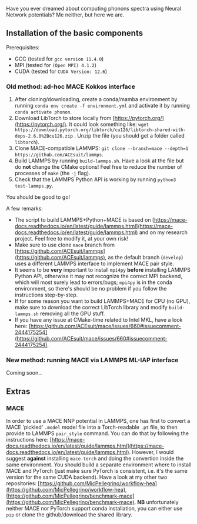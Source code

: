 Have you ever dreamed about computing phonons spectra using Neural Network potentials? Me neither, but here we are.

## Installation of the basic components

Prerequisites:
- GCC (tested for `gcc version 11.4.0`)
- MPI (tested for `(Open MPI) 4.1.2`)
- CUDA (tested for `CUDA Version: 12.6`)

### Old method: ad-hoc MACE Kokkos interface

1. After cloning/downloading, create a conda/mamba environment by running `conda env create -f environment.yml` and activate it by running `conda activate phonon`.
2. Download LibTorch to store locally from [https://pytorch.org/](https://pytorch.org/). It could look something like: `wget https://download.pytorch.org/libtorch/cu126/libtorch-shared-with-deps-2.6.0%2Bcu126.zip` . Unzip the file (you should get a folder called `libtorch`).
3. Clone MACE-compatible LAMMPS: `git clone --branch=mace --depth=1 https://github.com/ACEsuit/lammps`.
4. Build LAMMPS by running `build-lammps.sh`. Have a look at the file but do **not** change the CMake options! Feel free to reduce the number of processes of `make` (the `-j` flag).
5. Check that the LAMMPS Python API is working by running `python3 test-lammps.py`.

You should be good to go!

A few remarks:
- The script to build LAMMPS+Python+MACE is based on [https://mace-docs.readthedocs.io/en/latest/guide/lammps.html](https://mace-docs.readthedocs.io/en/latest/guide/lammps.html) and on my research project. Feel free to modify it, at your own risk!
- Make sure to use clone `mace` branch from [https://github.com/ACEsuit/lammps](https://github.com/ACEsuit/lammps), as the default branch (`develop`) uses a different LAMMPS interface to implement MACE pair style.
- It seems to be **very** important to install `mpi4py` **before** installing LAMMPS Python API, otherwise it may not recognize the correct MPI backend, which will most surely lead to errors/bugs; `mpi4py` is in the conda environment, so there's should be no problem if you follow the instructions step-by-step.
- If for some reason you want to build LAMMPS+MACE for CPU (no GPU), make sure to download the correct LibTorch library and modify `build-lammps.sh` removing all the GPU stuff.
- If you have any issue at CMake-time related to Intel MKL, have a look here: [https://github.com/ACEsuit/mace/issues/660#issuecomment-2444175254](https://github.com/ACEsuit/mace/issues/660#issuecomment-2444175254).

### New method: running MACE via LAMMPS ML-IAP interface

Coming soon...

## Extras

### MACE

In order to use a MACE NNP potential in LAMMPS, one has first to convert a MACE 'pickled' `.model` model file into a Torch-readable `.pt` file, to then provide to LAMMPS `pair_style` command. You can do that by following the instructions here: [https://mace-docs.readthedocs.io/en/latest/guide/lammps.html](https://mace-docs.readthedocs.io/en/latest/guide/lammps.html). However, I would suggest **against** installing `mace-torch` and doing the convertion inside the same environment. You should build a separate environment where to install MACE and PyTorch (just make sure PyTorch is consistent, i.e. it's the same version for the same CUDA backend). Have a look at my other two repositories: [https://github.com/MicPellegrino/workflow-hea](https://github.com/MicPellegrino/workflow-hea), [https://github.com/MicPellegrino/benchmark-mace](https://github.com/MicPellegrino/benchmark-mace). **NB** unfortunately neither MACE nor PyTorch support conda installation, you can either use `pip` or clone the github/download the shared library.
